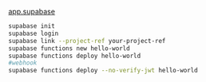 [app.supabase](https://app.supabase.com/project/hstvrsnnpqqyiptiming/database/tables)
```bash
supabase init
supabase login
supabase link --project-ref your-project-ref
supabase functions new hello-world
supabase functions deploy hello-world
#webhook
supabase functions deploy --no-verify-jwt hello-world
```


